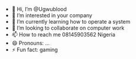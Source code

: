 - 👋 Hi, I’m @Ugwublood
- 👀 I’m interested in your company 
- 🌱 I’m currently learning how to operate a system 
- 💞️ I’m looking to collaborate on computer work 
- 📫 How to reach me 08145903562 Nigeria 
- 😄 Pronouns: ...
- ⚡ Fun fact: gaming 

<!---
Ugwublood/Ugwublood is a ✨ special ✨ repository because its `README.md` (this file) appears on your GitHub profile.
You can click the Preview link to take a look at your changes.
--->
